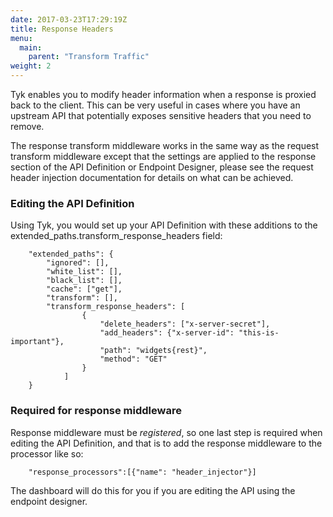 ```yaml
---
date: 2017-03-23T17:29:19Z
title: Response Headers
menu:
  main:
    parent: "Transform Traffic"
weight: 2 
---
```


Tyk enables you to modify header information when a response is proxied back to the client. This can be very useful in cases where you have an upstream API that potentially exposes sensitive headers that you need to remove.

The response transform middleware works in the same way as the request transform middleware except that the settings are applied to the response section of the API Definition or Endpoint Designer, please see the request header injection documentation for details on what can be achieved.

### Editing the API Definition

Using Tyk, you would set up your API Definition with these additions to the extended_paths.transform_response_headers field:

```
    "extended_paths": {
        "ignored": [],
        "white_list": [],
        "black_list": [],
        "cache": ["get"],
        "transform": [],
        "transform_response_headers": [
                {
                    "delete_headers": ["x-server-secret"],
                    "add_headers": {"x-server-id": "this-is-important"},
                    "path": "widgets{rest}",
                    "method": "GET"
                }
            ]
    }
```

### Required for response middleware

Response middleware must be *registered*, so one last step is required when editing the API Definition, and that is to add the response middleware to the processor like so:

```
    "response_processors":[{"name": "header_injector"}]
```

The dashboard will do this for you if you are editing the API using the endpoint designer.
